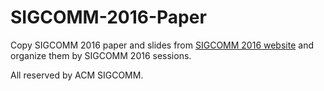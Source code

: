 # SIGCOMM-2016-Paper

Copy SIGCOMM 2016 paper and slides from [SIGCOMM 2016 website](http://conferences.sigcomm.org/sigcomm/2016/program.php) and organize them by SIGCOMM 2016 sessions.

All reserved by ACM SIGCOMM.

